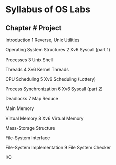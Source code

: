 # Syllabus of OS Labs
## Chapter # Project
Introduction 1 Reverse, Unix Utilities

Operating System Structures 2 Xv6 Syscall (part 1)

Processes 3 Unix Shell

Threads 4 Xv6 Kernel Threads

CPU Scheduling 5 Xv6 Scheduling (Lottery)

Process Synchronization 6 Xv6 Syscall (part 2)

Deadlocks 7 Map Reduce

Main Memory

Virtual Memory 8 Xv6 Virtual Memory

Mass-Storage Structure

File-System Interface

File-System Implementation 9 File System Checker

I/O
